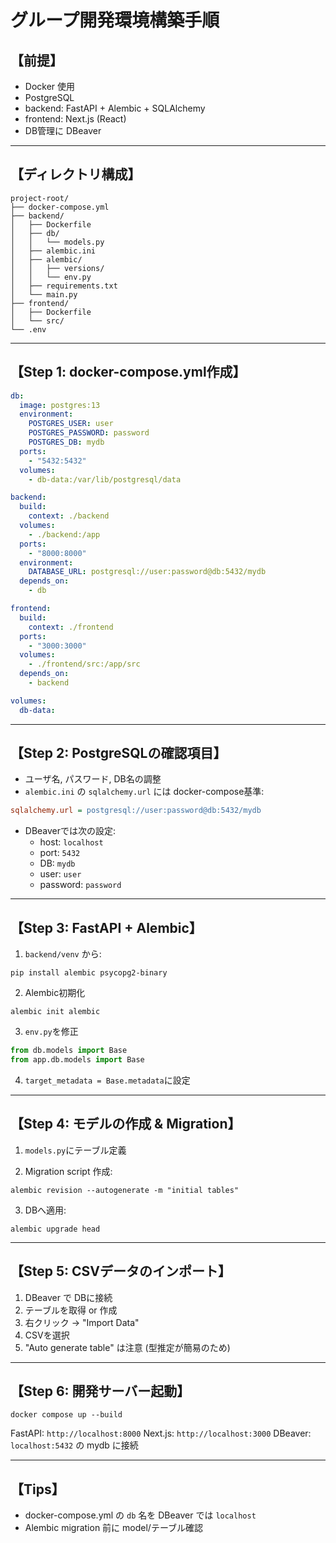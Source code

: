 # グループ開発環境構築手順

## 【前提】

- Docker 使用
- PostgreSQL
- backend: FastAPI + Alembic + SQLAlchemy
- frontend: Next.js (React)
- DB管理に DBeaver

---

## 【ディレクトリ構成】

```
project-root/
├── docker-compose.yml
├── backend/
│   ├── Dockerfile
│   ├── db/
│   │   └── models.py
│   ├── alembic.ini
│   ├── alembic/
│   │   ├── versions/
│   │   └── env.py
│   ├── requirements.txt
│   └── main.py
├── frontend/
│   ├── Dockerfile
│   └── src/
└── .env
```

---

## 【Step 1: docker-compose.yml作成】

```yaml
db:
  image: postgres:13
  environment:
    POSTGRES_USER: user
    POSTGRES_PASSWORD: password
    POSTGRES_DB: mydb
  ports:
    - "5432:5432"
  volumes:
    - db-data:/var/lib/postgresql/data

backend:
  build:
    context: ./backend
  volumes:
    - ./backend:/app
  ports:
    - "8000:8000"
  environment:
    DATABASE_URL: postgresql://user:password@db:5432/mydb
  depends_on:
    - db

frontend:
  build:
    context: ./frontend
  ports:
    - "3000:3000"
  volumes:
    - ./frontend/src:/app/src
  depends_on:
    - backend

volumes:
  db-data:
```

---

## 【Step 2: PostgreSQLの確認項目】

- ユーザ名, パスワード, DB名の調整
- `alembic.ini` の `sqlalchemy.url` には docker-compose基準:

```ini
sqlalchemy.url = postgresql://user:password@db:5432/mydb
```

- DBeaverでは次の設定:
  - host: `localhost`
  - port: `5432`
  - DB: `mydb`
  - user: `user`
  - password: `password`

---

## 【Step 3: FastAPI + Alembic】

1. `backend/venv` から:

```
pip install alembic psycopg2-binary
```

2. Alembic初期化

```
alembic init alembic
```

3. `env.py`を修正

```python
from db.models import Base
from app.db.models import Base
```

4. `target_metadata = Base.metadata`に設定

---

## 【Step 4: モデルの作成 & Migration】

1. `models.py`にテーブル定義

2. Migration script 作成:

```
alembic revision --autogenerate -m "initial tables"
```

3. DBへ適用:

```
alembic upgrade head
```

---

## 【Step 5: CSVデータのインポート】

1. DBeaver で DBに接続
2. テーブルを取得 or 作成
3. 右クリック → "Import Data"
4. CSVを選択
5. "Auto generate table" は注意 (型推定が簡易のため)

---

## 【Step 6: 開発サーバー起動】

```
docker compose up --build
```

FastAPI: `http://localhost:8000`
Next.js: `http://localhost:3000`
DBeaver: `localhost:5432` の mydb に接続

---

## 【Tips】

- docker-compose.yml の `db` 名を DBeaver では `localhost`
- Alembic migration 前に model/テーブル確認
